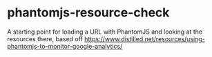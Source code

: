 # phantomjs-resource-check
A starting point for loading a URL with PhantomJS and looking at the resources there, based off https://www.distilled.net/resources/using-phantomjs-to-monitor-google-analytics/
